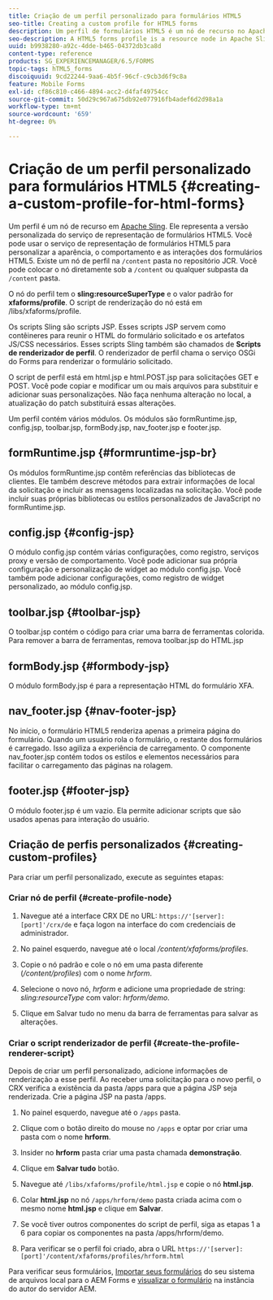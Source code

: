 ```yaml
---
title: Criação de um perfil personalizado para formulários HTML5
seo-title: Creating a custom profile for HTML5 forms
description: Um perfil de formulários HTML5 é um nó de recurso no Apache Sling. Ele representa uma versão personalizada do serviço de renderização do HTML5 Forms.
seo-description: A HTML5 forms profile is a resource node in Apache Sling. It represents a customized version of HTML5 forms Render service.
uuid: b9938280-a92c-4dde-b465-04372db3ca8d
content-type: reference
products: SG_EXPERIENCEMANAGER/6.5/FORMS
topic-tags: hTML5_forms
discoiquuid: 9cd22244-9aa6-4b5f-96cf-c9cb3d6f9c8a
feature: Mobile Forms
exl-id: cf86c810-c466-4894-acc2-d4faf49754cc
source-git-commit: 50d29c967a675db92e077916fb4adef6d2d98a1a
workflow-type: tm+mt
source-wordcount: '659'
ht-degree: 0%

---
```


# Criação de um perfil personalizado para formulários HTML5 {#creating-a-custom-profile-for-html-forms}

Um perfil é um nó de recurso em [Apache Sling](https://sling.apache.org/). Ele representa a versão personalizada do serviço de representação de formulários HTML5. Você pode usar o serviço de representação de formulários HTML5 para personalizar a aparência, o comportamento e as interações dos formulários HTML5. Existe um nó de perfil na `/content` pasta no repositório JCR. Você pode colocar o nó diretamente sob a `/content` ou qualquer subpasta da `/content` pasta.

O nó do perfil tem o **sling:resourceSuperType** e o valor padrão for **xfaforms/profile**. O script de renderização do nó está em /libs/xfaforms/profile.

Os scripts Sling são scripts JSP. Esses scripts JSP servem como contêineres para reunir o HTML do formulário solicitado e os artefatos JS/CSS necessários. Esses scripts Sling também são chamados de **Scripts de renderizador de perfil**. O renderizador de perfil chama o serviço OSGi do Forms para renderizar o formulário solicitado.

O script de perfil está em html.jsp e html.POST.jsp para solicitações GET e POST. Você pode copiar e modificar um ou mais arquivos para substituir e adicionar suas personalizações. Não faça nenhuma alteração no local, a atualização do patch substituirá essas alterações.

Um perfil contém vários módulos. Os módulos são formRuntime.jsp, config.jsp, toolbar.jsp, formBody.jsp, nav_footer.jsp e footer.jsp.

## formRuntime.jsp {#formruntime-jsp-br}

Os módulos formRuntime.jsp contêm referências das bibliotecas de clientes. Ele também descreve métodos para extrair informações de local da solicitação e incluir as mensagens localizadas na solicitação. Você pode incluir suas próprias bibliotecas ou estilos personalizados de JavaScript no formRuntime.jsp.

## config.jsp {#config-jsp}

O módulo config.jsp contém várias configurações, como registro, serviços proxy e versão de comportamento. Você pode adicionar sua própria configuração e personalização de widget ao módulo config.jsp. Você também pode adicionar configurações, como registro de widget personalizado, ao módulo config.jsp.

## toolbar.jsp {#toolbar-jsp}

O toolbar.jsp contém o código para criar uma barra de ferramentas colorida. Para remover a barra de ferramentas, remova toolbar.jsp do HTML.jsp

## formBody.jsp {#formbody-jsp}

O módulo formBody.jsp é para a representação HTML do formulário XFA.

## nav_footer.jsp {#nav-footer-jsp}

No início, o formulário HTML5 renderiza apenas a primeira página do formulário. Quando um usuário rola o formulário, o restante dos formulários é carregado. Isso agiliza a experiência de carregamento. O componente nav_footer.jsp contém todos os estilos e elementos necessários para facilitar o carregamento das páginas na rolagem.

## footer.jsp {#footer-jsp}

O módulo footer.jsp é um vazio. Ela permite adicionar scripts que são usados apenas para interação do usuário.

## Criação de perfis personalizados {#creating-custom-profiles}

Para criar um perfil personalizado, execute as seguintes etapas:

### Criar nó de perfil {#create-profile-node}

1. Navegue até a interface CRX DE no URL: `https://'[server]:[port]'/crx/de` e faça logon na interface do com credenciais de administrador.

1. No painel esquerdo, navegue até o local */content/xfaforms/profiles*.

1. Copie o nó padrão e cole o nó em uma pasta diferente (*/content/profiles*) com o nome *hrform*.

1. Selecione o novo nó, *hrform* e adicione uma propriedade de string: *sling:resourceType* com valor: *hrform/demo*.

1. Clique em Salvar tudo no menu da barra de ferramentas para salvar as alterações.

### Criar o script renderizador de perfil {#create-the-profile-renderer-script}

Depois de criar um perfil personalizado, adicione informações de renderização a esse perfil. Ao receber uma solicitação para o novo perfil, o CRX verifica a existência da pasta /apps para que a página JSP seja renderizada. Crie a página JSP na pasta /apps.

1. No painel esquerdo, navegue até o `/apps` pasta.
1. Clique com o botão direito do mouse no `/apps` e optar por criar uma pasta com o nome **hrform**.
1. Insider no **hrform** pasta criar uma pasta chamada **demonstração**.
1. Clique em **Salvar tudo** botão.
1. Navegue até `/libs/xfaforms/profile/html.jsp` e copie o nó **html.jsp**.
1. Colar **html.jsp** no nó `/apps/hrform/demo` pasta criada acima com o mesmo nome **html.jsp** e clique em **Salvar**.
1. Se você tiver outros componentes do script de perfil, siga as etapas 1 a 6 para copiar os componentes na pasta /apps/hrform/demo.

1. Para verificar se o perfil foi criado, abra o URL `https://'[server]:[port]'/content/xfaforms/profiles/hrform.html`

Para verificar seus formulários, [Importar seus formulários](/help/forms/using/get-xdp-pdf-documents-aem.md) do seu sistema de arquivos local para o AEM Forms e [visualizar o formulário](/help/forms/using/previewing-forms.md) na instância do autor do servidor AEM.
